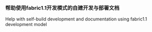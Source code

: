 ### 帮助使用fabric1.1开发模式的自建开发与部署文档
Help with self-build development and documentation using fabric1.1 development model
